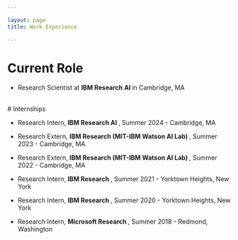 ```yaml
---

layout: page
title: Work Experience

---
```

# Current Role

* Research Scientist at <b> IBM Research AI </b> in Cambridge, MA

<br>
# Internships

* Research Intern, <b> IBM Research AI </b>, Summer 2024 - Cambridge, MA

* Research Extern, <b> IBM Research (MIT-IBM Watson AI Lab) </b>, Summer 2023 - Cambridge, MA

* Research Extern, <b> IBM Research (MIT-IBM Watson AI Lab) </b>, Summer 2022 - Cambridge, MA

* Research Intern, <b> IBM Research </b>, Summer 2021 - Yorktown Heights, New York

* Research Intern, <b> IBM Research </b>, Summer 2020 - Yorktown Heights, New York

* Research Intern, <b>Microsoft Research </b>, Summer 2018 - Redmond, Washington